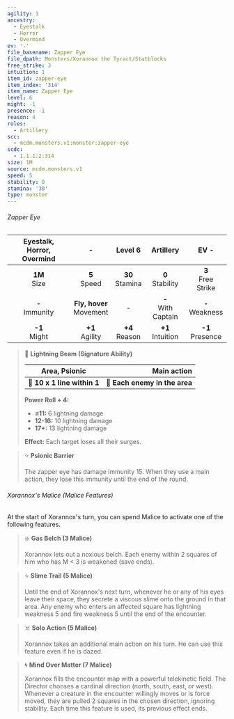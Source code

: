 ```yaml
---
agility: 1
ancestry:
  - Eyestalk
  - Horror
  - Overmind
ev: '-'
file_basename: Zapper Eye
file_dpath: Monsters/Xorannox the Tyract/Statblocks
free_strike: 3
intuition: 1
item_id: zapper-eye
item_index: '314'
item_name: Zapper Eye
level: 6
might: -1
presence: -1
reason: 4
roles:
  - Artillery
scc:
  - mcdm.monsters.v1:monster:zapper-eye
scdc:
  - 1.1.1:2:314
size: 1M
source: mcdm.monsters.v1
speed: 5
stability: 0
stamina: '30'
type: monster
---
```


###### Zapper Eye

| Eyestalk, Horror, Overmind |              -               |       Level 6       |        Artillery        |          EV -          |
| :------------------------: | :--------------------------: | :-----------------: | :---------------------: | :--------------------: |
|      **1M**<br/> Size      |       **5**<br/> Speed       | **30**<br/> Stamina |  **0**<br/> Stability   | **3**<br/> Free Strike |
|    **-**<br/> Immunity     | **Fly, hover**<br/> Movement |          -          | **-**<br/> With Captain |  **-**<br/> Weakness   |
|     **-1**<br/> Might      |     **+1**<br/> Agility      | **+4**<br/> Reason  |  **+1**<br/> Intuition  |  **-1**<br/> Presence  |

<!-- -->
> 🔳 **Lightning Beam (Signature Ability)**
>
> | **Area, Psionic**           |               **Main action** |
> | --------------------------- | ----------------------------: |
> | **📏 10 x 1 line within 1** | **🎯 Each enemy in the area** |
>
> **Power Roll + 4:**
>
> - **≤11:** 6 lightning damage
> - **12-16:** 10 lightning damage
> - **17+:** 13 lightning damage
>
> **Effect:** Each target loses all their surges.

<!-- -->
> ⭐️ **Psionic Barrier**
>
> The zapper eye has damage immunity 15. When they use a main action, they lose this immunity until the end of the round.

###### Xorannox's Malice (Malice Features)

At the start of Xorannox's turn, you can spend Malice to activate one of the following features.

<!-- -->
> ❇️ **Gas Belch (3 Malice)**
>
> Xorannox lets out a noxious belch. Each enemy within 2 squares of him who has M < 3 is weakened (save ends).

<!-- -->
> ⭐️ **Slime Trail (5 Malice)**
>
> Until the end of Xorannox's next turn, whenever he or any of his eyes leave their space, they secrete a viscous slime onto the ground in that area. Any enemy who enters an affected square has lightning weakness 5 and fire weakness 5 until the end of the encounter.

<!-- -->
> ☠️ **Solo Action (5 Malice)**
>
> Xorannox takes an additional main action on his turn. He can use this feature even if he is dazed.

<!-- -->
> 🌀 **Mind Over Matter (7 Malice)**
>
> Xorannox fills the encounter map with a powerful telekinetic field. The Director chooses a cardinal direction (north, south, east, or west). Whenever a creature in the encounter willingly moves or is force moved, they are pulled 2 squares in the chosen direction, ignoring stability. Each time this feature is used, its previous effect ends.
